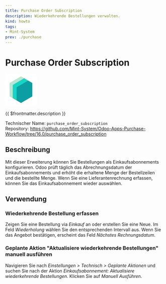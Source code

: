 ```yaml
---
title: Purchase Order Subscription
description: Wiederkehrende Bestellungen verwalten.
kind: howto
tags:
- Mint-System
prev: ./purchase
---
```

# Purchase Order Subscription
![icon_oms_box](attachments/icons_odoo_mint_system.png)

{{ $frontmatter.description }}

Technischer Name: `purchase_order_subscription`\
Repository: <https://github.com/Mint-System/Odoo-Apps-Purchase-Workflow/tree/16.0/purchase_order_subscription>

## Beschreibung

Mit dieser Erweiterung können Sie Bestellungen als Einkaufsabonnements konfigurieren. Odoo prüft täglich das Abrechnungsdatum der Einkaufsabonnements und erhöht die erhaltene Menge der Bestellzeilen und die bestellte Menge. Wenn Sie eine Lieferantenrechnung erfassen, können Sie das Einkaufsabonnement wieder auswählen.

## Verwendung

### Wiederkehrende Bestellung erfassen

Zeigen Sie eine Bestellung via *Einkauf* an oder erstellen Sie eine Neue. Im Feld *Wiederholung* wählen Sie den entsprechenden Intervall aus. Wenn Sie das Angebot bestätigen, erscheint das Feld *Nächstes Rechnungsdatum*.

### Geplante Aktion "Aktualisiere wiederkehrende Bestellungen" manuell ausführen

Navigieren Sie nach *Einstellungen > Technisch > Geplante Aktionen* und suchen Sie nach der Aktion *Einkaufsabonnement: Aktualisiere wiederkehrende Bestellungen*. Klicken Sie auf *Manuell Ausführen*.
